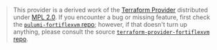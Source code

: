> This provider is a derived work of the [Terraform Provider](https://github.com/terraform-providers/terraform-provider-fortiflexvm)
> distributed under [MPL 2.0](https://www.mozilla.org/en-US/MPL/2.0/). If you encounter a bug or missing feature,
> first check the [`pulumi-fortiflexvm` repo](/issues); however, if that doesn't turn up anything,
> please consult the source [`terraform-provider-fortiflexvm` repo](https://github.com/terraform-providers/terraform-provider-fortiflexvm/issues).
